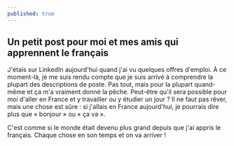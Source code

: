 ```yaml
---
published: true
---
```

## Un petit post pour moi et mes amis qui apprennent le français

J'étais sur LinkedIn aujourd'hui quand j'ai vu quelques offres d'emploi. À ce moment-là, je me suis rendu compte que je suis arrivé à comprendre la plupart des descriptions de poste. Pas tout, mais pour la plupart quand-même et ça m'a vraiment donné la pêche. Peut-être qu'il sera possible pour moi d'aller en France et y travailler ou y étudier un jour ? Il ne faut pas rêver, mais une chose est sûre : si j'allais en France aujourd'hui, je pourrais dire plus que « bonjour » ou « ça va ».

C'est comme si le monde était devenu plus grand depuis que j'ai appris le français. Chaque chose en son temps et on va arriver !
